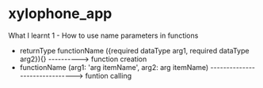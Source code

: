 # xylophone_app

What I learnt
1 - How to use name parameters in functions
  - returnType functionName ({required dataType arg1, required dataType arg2}){} ----------> function creation
  - functionName (arg1: 'arg itemName', arg2: arg itemName) -------------------------------> funtion calling
